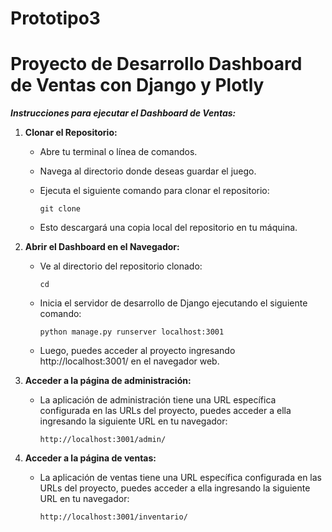 # Prototipo3
# Proyecto de Desarrollo Dashboard de Ventas con Django y Plotly
***Instrucciones para ejecutar el Dashboard de Ventas:***

1. **Clonar el Repositorio:**

   - Abre tu terminal o línea de comandos.
   - Navega al directorio donde deseas guardar el juego.
   - Ejecuta el siguiente comando para clonar el repositorio:

     ```
     git clone 
     ```

   - Esto descargará una copia local del repositorio en tu máquina.

2. **Abrir el Dashboard en el Navegador:**

   - Ve al directorio del repositorio clonado:

     ```
     cd 
     ```

   - Inicia el servidor de desarrollo de Django ejecutando el siguiente comando:

     ```
     python manage.py runserver localhost:3001
     ```

   - Luego, puedes acceder al proyecto ingresando http://localhost:3001/ en el navegador web.

3. **Acceder a la página de administración:**
   
   - La aplicación de administración tiene una URL específica configurada en las URLs del proyecto, puedes acceder a ella ingresando la siguiente URL en tu navegador:

     ```
     http://localhost:3001/admin/
     ```

4. **Acceder a la página de ventas:**
   
   - La aplicación de ventas tiene una URL específica configurada en las URLs del proyecto, puedes acceder a ella ingresando la siguiente URL en tu navegador:

     ```
     http://localhost:3001/inventario/
     ```
   
